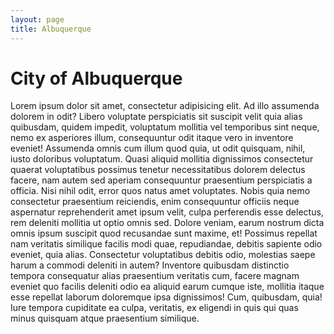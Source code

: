 ```yaml
---
layout: page
title: Albuquerque
---
```


# City of Albuquerque

Lorem ipsum dolor sit amet, consectetur adipisicing elit. Ad illo assumenda dolorem in odit? Libero voluptate perspiciatis sit suscipit velit quia alias quibusdam, quidem impedit, voluptatum mollitia vel temporibus sint neque, nemo ex asperiores illum, consequuntur odit itaque vero in inventore eveniet! Assumenda omnis cum illum quod quia, ut odit quisquam, nihil, iusto doloribus voluptatum. Quasi aliquid mollitia dignissimos consectetur quaerat voluptatibus possimus tenetur necessitatibus dolorem delectus facere, nam autem sed aperiam consequuntur praesentium perspiciatis a officia. Nisi nihil odit, error quos natus amet voluptates. Nobis quia nemo consectetur praesentium reiciendis, enim consequuntur officiis neque aspernatur reprehenderit amet ipsum velit, culpa perferendis esse delectus, rem deleniti mollitia ut optio omnis sed. Dolore veniam, earum nostrum dicta omnis ipsum suscipit quod recusandae sunt maxime, et! Possimus repellat nam veritatis similique facilis modi quae, repudiandae, debitis sapiente odio eveniet, quia alias. Consectetur voluptatibus debitis odio, molestias saepe harum a commodi deleniti in autem? Inventore quibusdam distinctio tempora consequatur alias praesentium veritatis cum, facere magnam eveniet quo facilis deleniti odio ea aliquid earum cumque iste, mollitia itaque esse repellat laborum doloremque ipsa dignissimos! Cum, quibusdam, quia! Iure tempora cupiditate ea culpa, veritatis, ex eligendi in quis qui quas minus quisquam atque praesentium similique.
